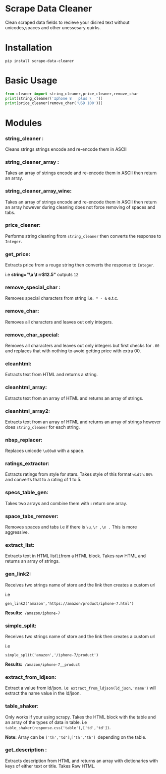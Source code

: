 # Scrape Data Cleaner

Clean scraped data fields to recieve your disired text without unicodes,spaces and other unessesary quirks.

# Installation

`pip install scrape-data-cleaner`

# Basic Usage
```python
from cleaner import string_cleaner,price_cleaner,remove_char
print(string_cleaner('Iphone 8   plus \  '))
print(price_cleaner(remove_char('USD 100')))
```

# Modules

### **string_cleaner** :

Cleans strings strings encode and re-encode them in ASCII

### **string_cleaner_array :**

Takes an array of strings encode and re-encode them in ASCII then return an array.

### **string_cleaner_array_wine:**

Takes an array of strings encode and re-encode them in ASCII then return an array however during cleaning does not force removing of spaces and tabs.

### **price_cleaner:**

Performs string cleaning from `string_cleaner` then converts the response to `Integer`.

### **get_price:**

Extracts price from a rouge string then converts the response to `Integer`.

i.e **string="\a \t rr$12.5"** outputs `12`

### **remove_special_char :**

Removes special characters from string i.e.` * - &` e.t.c.

### **remove_char:**

Removes all characters and leaves out only integers.

### **remove_char_special:**

Removes all characters and leaves out only integers but first checks for `.00 `and replaces that with nothing to avoid getting price with extra 00.

### **cleanhtml:**

Extracts text from HTML and returns a string.

### **cleanhtml_array:**

Extracts text from an array of HTML and returns an array of strings.

### **cleanhtml_array2:**

Extracts text from an array of HTML and returns an array of strings however does `string_cleaner` for each string.

### **nbsp_replacer:**

Replaces unicode `\u00a0` with a space.

### **ratings_extractor:**

Extracts ratings from style for stars. Takes style of this format `width:80% `and converts that to a rating of 1 to 5.

### **specs_table_gen:**

Takes two arrays and combine them with **:** return one array.

### **space_tabs_remover:**

Removes spaces and tabs i.e if there is `\u,\r ,\n .` This is more aggressive.

### **extract_list:**

Extracts text in HTML list`li`from a HTML block. Takes raw HTML and returns an array of strings.

### **gen_link2:**

Receives two strings name of store and the link then creates a custom url 

i.e 

`gen_link2('amazon','https://amazon/product/iphone-7.html')`

**Results:**` /amazon/iphone-7`

### **simple_split:**

Receives two strings name of store and the link then creates a custom url 

i.e 

`simple_split('amazon','/iphone-7/product')`

**Results:**` /amazon/iphone-7__product`

### **extract_from_ldjson:**

Extract a value from ld/json. i.e` extract_from_ldjson(ld_json,'name')` will extract the name value in the ld/json.

### **table_shaker:**

Only works if your using scrapy. Takes the HTML block with the table and an array of the types of data in table. i.e` table_shaker(response.css('table'),['td','td'])`.

 **Note:** Array can be `['th','td']`,`['th','th'] `depending on the table.

### **get_description :**

Extracts description from HTML and returns an array with dictionaries with keys of either text or title. Takes Raw HTML.
